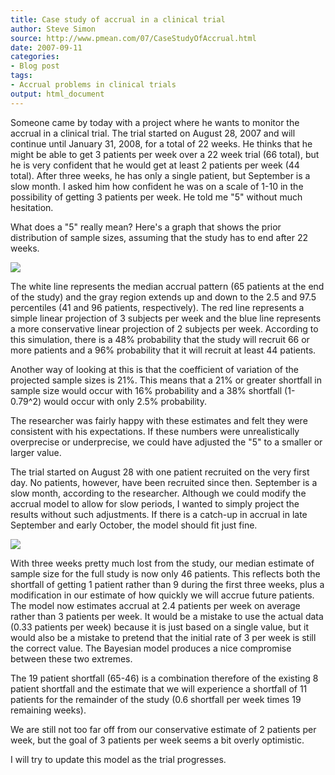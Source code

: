 ```yaml
---
title: Case study of accrual in a clinical trial
author: Steve Simon
source: http://www.pmean.com/07/CaseStudyOfAccrual.html
date: 2007-09-11
categories:
- Blog post
tags:
- Accrual problems in clinical trials
output: html_document
---
```

Someone came by today with a project where he wants to monitor the
accrual in a clinical trial. The trial started on August 28, 2007 and
will continue until January 31, 2008, for a total of 22 weeks. He
thinks that he might be able to get 3 patients per week over a 22 week
trial (66 total), but he is very confident that he would get at least
2 patients per week (44 total). After three weeks, he has only a
single patient, but September is a slow month. I asked him how
confident he was on a scale of 1-10 in the possibility of getting 3
patients per week. He told me "5" without much hesitation.

<!---More--->

What does a "5" really mean? Here's a graph that shows the prior
distribution of sample sizes, assuming that the study has to end after
22 weeks.

![](http://www.pmean.com/new-images/07/CaseStudyOfAccrual01.gif)

The white line represents the median accrual pattern (65 patients at
the end of the study) and the gray region extends up and down to the
2.5 and 97.5 percentiles (41 and 96 patients, respectively). The red
line represents a simple linear projection of 3 subjects per week and
the blue line represents a more conservative linear projection of 2
subjects per week. According to this simulation, there is a 48%
probability that the study will recruit 66 or more patients and a 96%
probability that it will recruit at least 44 patients.

Another way of looking at this is that the coefficient of variation of
the projected sample sizes is 21%. This means that a 21% or greater
shortfall in sample size would occur with 16% probability and a 38%
shortfall (1-0.79^2) would occur with only 2.5% probability.

The researcher was fairly happy with these estimates and felt they
were consistent with his expectations. If these numbers were
unrealistically overprecise or underprecise, we could have adjusted
the "5" to a smaller or larger value.

The trial started on August 28 with one patient recruited on the very
first day. No patients, however, have been recruited since then.
September is a slow month, according to the researcher. Although we
could modify the accrual model to allow for slow periods, I wanted to
simply project the results without such adjustments. If there is a
catch-up in accrual in late September and early October, the model
should fit just fine.

![](http://www.pmean.com/new-images/07/CaseStudyOfAccrual02.gif)

With three weeks pretty much lost from the study, our median estimate
of sample size for the full study is now only 46 patients. This
reflects both the shortfall of getting 1 patient rather than 9 during
the first three weeks, plus a modification in our estimate of how
quickly we will accrue future patients. The model now estimates
accrual at 2.4 patients per week on average rather than 3 patients per
week. It would be a mistake to use the actual data (0.33 patients per
week) because it is just based on a single value, but it would also be
a mistake to pretend that the initial rate of 3 per week is still the
correct value. The Bayesian model produces a nice compromise between
these two extremes.

The 19 patient shortfall (65-46) is a combination therefore of the
existing 8 patient shortfall and the estimate that we will experience
a shortfall of 11 patients for the remainder of the study (0.6
shortfall per week times 19 remaining weeks).

We are still not too far off from our conservative estimate of 2
patients per week, but the goal of 3 patients per week seems a bit
overly optimistic.

I will try to update this model as the trial progresses.
